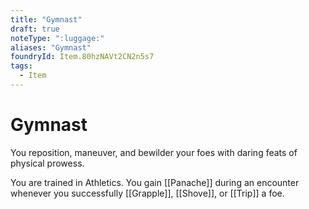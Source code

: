 ```yaml
---
title: "Gymnast"
draft: true
noteType: ":luggage:"
aliases: "Gymnast"
foundryId: Item.80hzNAVt2CN2n5s7
tags:
  - Item
---
```


# Gymnast

You reposition, maneuver, and bewilder your foes with daring feats of physical prowess.

You are trained in Athletics. You gain [[Panache]] during an encounter whenever you successfully [[Grapple]], [[Shove]], or [[Trip]] a foe.
